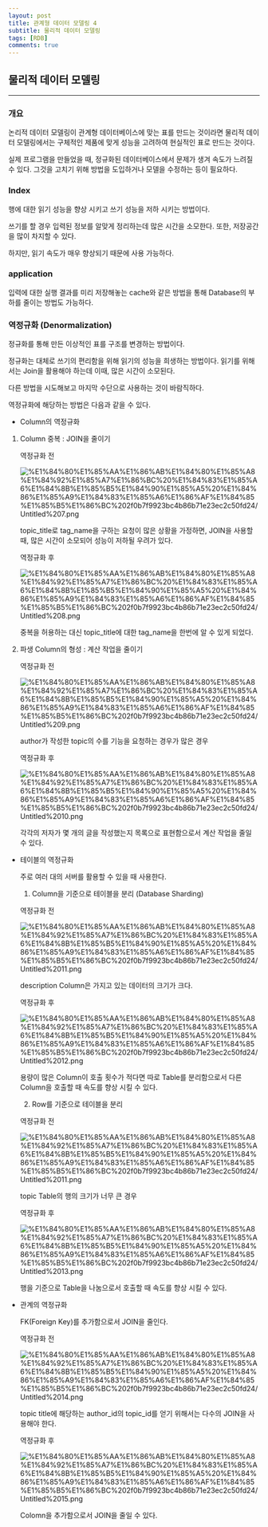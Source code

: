 ```yaml
---
layout: post
title: 관계형 데이터 모델링 4
subtitle: 물리적 데이터 모델링
tags: [RDB]
comments: true
---
```


## 물리적 데이터 모델링

---

### 개요

논리적 데이터 모델링이 관계형 데이터베이스에 맞는 표를 만드는 것이라면 물리적 데이터 모델링에서는 구체적인 제품에 맞게 성능을 고려하여 현실적인 표로 만드는 것이다.

실제 프로그램을 만들었을 때, 정규화된 데이터베이스에서 문제가 생겨 속도가 느려질 수 있다. 그것을 고치기 위해 방법을 도입하거나 모델을 수정하는 등이 필요하다.


### Index

행에 대한 읽기 성능을 향상 시키고 쓰기 성능을 저하 시키는 방법이다. 

쓰기를 할 경우 입력된 정보를 알맞게 정리하는데 많은 시간을 소모한다. 또한, 저장공간을 많이 차지할 수 있다. 

하지만, 읽기 속도가 매우 향상되기 때문에 사용 가능하다.


### application

입력에 대한 실행 결과를 미리 저장해놓는 cache와 같은 방법을 통해  Database의 부하를 줄이는 방법도 가능하다.


### 역정규화 (Denormalization)

정규화를 통해 만든 이상적인 표를 구조를 변경하는 방법이다.

정규화는 대체로 쓰기의 편리함을 위해 읽기의 성능을 희생하는 방법이다.  읽기를 위해서는 Join을 활용해야 하는데 이때, 많은 시간이 소모된다.

다른 방법을 시도해보고 마지막 수단으로 사용하는 것이 바람직하다.

역정규화에 해당하는 방법은 다음과 같을 수 있다.

- Column의 역정규화
1. Column 중복 : JOIN을 줄이기

    역정규화 전

    ![%E1%84%80%E1%85%AA%E1%86%AB%E1%84%80%E1%85%A8%E1%84%92%E1%85%A7%E1%86%BC%20%E1%84%83%E1%85%A6%E1%84%8B%E1%85%B5%E1%84%90%E1%85%A5%20%E1%84%86%E1%85%A9%E1%84%83%E1%85%A6%E1%86%AF%E1%84%85%E1%85%B5%E1%86%BC%202f0b7f9923bc4b86b71e23ec2c50fd24/Untitled%207.png](%E1%84%80%E1%85%AA%E1%86%AB%E1%84%80%E1%85%A8%E1%84%92%E1%85%A7%E1%86%BC%20%E1%84%83%E1%85%A6%E1%84%8B%E1%85%B5%E1%84%90%E1%85%A5%20%E1%84%86%E1%85%A9%E1%84%83%E1%85%A6%E1%86%AF%E1%84%85%E1%85%B5%E1%86%BC%202f0b7f9923bc4b86b71e23ec2c50fd24/Untitled%207.png)

    topic_title로 tag_name을 구하는 요청이 많은 상황을 가정하면, JOIN을 사용할 때, 많은 시간이 소모되어 성능이 저하될 우려가 있다.

    역정규화 후

    ![%E1%84%80%E1%85%AA%E1%86%AB%E1%84%80%E1%85%A8%E1%84%92%E1%85%A7%E1%86%BC%20%E1%84%83%E1%85%A6%E1%84%8B%E1%85%B5%E1%84%90%E1%85%A5%20%E1%84%86%E1%85%A9%E1%84%83%E1%85%A6%E1%86%AF%E1%84%85%E1%85%B5%E1%86%BC%202f0b7f9923bc4b86b71e23ec2c50fd24/Untitled%208.png](%E1%84%80%E1%85%AA%E1%86%AB%E1%84%80%E1%85%A8%E1%84%92%E1%85%A7%E1%86%BC%20%E1%84%83%E1%85%A6%E1%84%8B%E1%85%B5%E1%84%90%E1%85%A5%20%E1%84%86%E1%85%A9%E1%84%83%E1%85%A6%E1%86%AF%E1%84%85%E1%85%B5%E1%86%BC%202f0b7f9923bc4b86b71e23ec2c50fd24/Untitled%208.png)

    중복을 허용하는 대신 topic_title에 대한 tag_name을 한번에 알 수 있게 되었다.

2. 파생 Column의 형성 : 계산 작업을 줄이기

    역정규화 전

    ![%E1%84%80%E1%85%AA%E1%86%AB%E1%84%80%E1%85%A8%E1%84%92%E1%85%A7%E1%86%BC%20%E1%84%83%E1%85%A6%E1%84%8B%E1%85%B5%E1%84%90%E1%85%A5%20%E1%84%86%E1%85%A9%E1%84%83%E1%85%A6%E1%86%AF%E1%84%85%E1%85%B5%E1%86%BC%202f0b7f9923bc4b86b71e23ec2c50fd24/Untitled%209.png](%E1%84%80%E1%85%AA%E1%86%AB%E1%84%80%E1%85%A8%E1%84%92%E1%85%A7%E1%86%BC%20%E1%84%83%E1%85%A6%E1%84%8B%E1%85%B5%E1%84%90%E1%85%A5%20%E1%84%86%E1%85%A9%E1%84%83%E1%85%A6%E1%86%AF%E1%84%85%E1%85%B5%E1%86%BC%202f0b7f9923bc4b86b71e23ec2c50fd24/Untitled%209.png)

    author가 작성한 topic의 수를 기능을 요청하는 경우가 많은 경우

    역정규화 후

    ![%E1%84%80%E1%85%AA%E1%86%AB%E1%84%80%E1%85%A8%E1%84%92%E1%85%A7%E1%86%BC%20%E1%84%83%E1%85%A6%E1%84%8B%E1%85%B5%E1%84%90%E1%85%A5%20%E1%84%86%E1%85%A9%E1%84%83%E1%85%A6%E1%86%AF%E1%84%85%E1%85%B5%E1%86%BC%202f0b7f9923bc4b86b71e23ec2c50fd24/Untitled%2010.png](%E1%84%80%E1%85%AA%E1%86%AB%E1%84%80%E1%85%A8%E1%84%92%E1%85%A7%E1%86%BC%20%E1%84%83%E1%85%A6%E1%84%8B%E1%85%B5%E1%84%90%E1%85%A5%20%E1%84%86%E1%85%A9%E1%84%83%E1%85%A6%E1%86%AF%E1%84%85%E1%85%B5%E1%86%BC%202f0b7f9923bc4b86b71e23ec2c50fd24/Untitled%2010.png)

    각각의 저자가 몇 개의 글을 작성했는지 목록으로 표현함으로서 계산 작업을 줄일 수 있다.



- 테이블의 역정규화

    주로 여러 대의 서버를 활용할 수 있을 때 사용한다.

    1. Column을 기준으로 테이블을 분리 (Database Sharding)

    역정규화 전

    ![%E1%84%80%E1%85%AA%E1%86%AB%E1%84%80%E1%85%A8%E1%84%92%E1%85%A7%E1%86%BC%20%E1%84%83%E1%85%A6%E1%84%8B%E1%85%B5%E1%84%90%E1%85%A5%20%E1%84%86%E1%85%A9%E1%84%83%E1%85%A6%E1%86%AF%E1%84%85%E1%85%B5%E1%86%BC%202f0b7f9923bc4b86b71e23ec2c50fd24/Untitled%2011.png](%E1%84%80%E1%85%AA%E1%86%AB%E1%84%80%E1%85%A8%E1%84%92%E1%85%A7%E1%86%BC%20%E1%84%83%E1%85%A6%E1%84%8B%E1%85%B5%E1%84%90%E1%85%A5%20%E1%84%86%E1%85%A9%E1%84%83%E1%85%A6%E1%86%AF%E1%84%85%E1%85%B5%E1%86%BC%202f0b7f9923bc4b86b71e23ec2c50fd24/Untitled%2011.png)

    description Column은 가지고 있는 데이터의 크기가 크다.

    역정규화 후

    ![%E1%84%80%E1%85%AA%E1%86%AB%E1%84%80%E1%85%A8%E1%84%92%E1%85%A7%E1%86%BC%20%E1%84%83%E1%85%A6%E1%84%8B%E1%85%B5%E1%84%90%E1%85%A5%20%E1%84%86%E1%85%A9%E1%84%83%E1%85%A6%E1%86%AF%E1%84%85%E1%85%B5%E1%86%BC%202f0b7f9923bc4b86b71e23ec2c50fd24/Untitled%2012.png](%E1%84%80%E1%85%AA%E1%86%AB%E1%84%80%E1%85%A8%E1%84%92%E1%85%A7%E1%86%BC%20%E1%84%83%E1%85%A6%E1%84%8B%E1%85%B5%E1%84%90%E1%85%A5%20%E1%84%86%E1%85%A9%E1%84%83%E1%85%A6%E1%86%AF%E1%84%85%E1%85%B5%E1%86%BC%202f0b7f9923bc4b86b71e23ec2c50fd24/Untitled%2012.png)

    용량이 많은 Column이 호출 횟수가 적다면 따로 Table를 분리함으로서 다른 Column을 호출할 때 속도를 향상 시킬 수 있다.

    2. Row를 기준으로 테이블을 분리

    역정규화 전

    ![%E1%84%80%E1%85%AA%E1%86%AB%E1%84%80%E1%85%A8%E1%84%92%E1%85%A7%E1%86%BC%20%E1%84%83%E1%85%A6%E1%84%8B%E1%85%B5%E1%84%90%E1%85%A5%20%E1%84%86%E1%85%A9%E1%84%83%E1%85%A6%E1%86%AF%E1%84%85%E1%85%B5%E1%86%BC%202f0b7f9923bc4b86b71e23ec2c50fd24/Untitled%2011.png](%E1%84%80%E1%85%AA%E1%86%AB%E1%84%80%E1%85%A8%E1%84%92%E1%85%A7%E1%86%BC%20%E1%84%83%E1%85%A6%E1%84%8B%E1%85%B5%E1%84%90%E1%85%A5%20%E1%84%86%E1%85%A9%E1%84%83%E1%85%A6%E1%86%AF%E1%84%85%E1%85%B5%E1%86%BC%202f0b7f9923bc4b86b71e23ec2c50fd24/Untitled%2011.png)

    topic Table의 행의 크기가 너무 큰 경우

    역정규화 후

    ![%E1%84%80%E1%85%AA%E1%86%AB%E1%84%80%E1%85%A8%E1%84%92%E1%85%A7%E1%86%BC%20%E1%84%83%E1%85%A6%E1%84%8B%E1%85%B5%E1%84%90%E1%85%A5%20%E1%84%86%E1%85%A9%E1%84%83%E1%85%A6%E1%86%AF%E1%84%85%E1%85%B5%E1%86%BC%202f0b7f9923bc4b86b71e23ec2c50fd24/Untitled%2013.png](%E1%84%80%E1%85%AA%E1%86%AB%E1%84%80%E1%85%A8%E1%84%92%E1%85%A7%E1%86%BC%20%E1%84%83%E1%85%A6%E1%84%8B%E1%85%B5%E1%84%90%E1%85%A5%20%E1%84%86%E1%85%A9%E1%84%83%E1%85%A6%E1%86%AF%E1%84%85%E1%85%B5%E1%86%BC%202f0b7f9923bc4b86b71e23ec2c50fd24/Untitled%2013.png)

    행을 기준으로 Table을 나눔으로서 호출할 때 속도를 향상 시킬 수 있다.


- 관계의 역정규화

    FK(Foreign Key)를 추가함으로서 JOIN을 줄인다.

    역정규화 전 

    ![%E1%84%80%E1%85%AA%E1%86%AB%E1%84%80%E1%85%A8%E1%84%92%E1%85%A7%E1%86%BC%20%E1%84%83%E1%85%A6%E1%84%8B%E1%85%B5%E1%84%90%E1%85%A5%20%E1%84%86%E1%85%A9%E1%84%83%E1%85%A6%E1%86%AF%E1%84%85%E1%85%B5%E1%86%BC%202f0b7f9923bc4b86b71e23ec2c50fd24/Untitled%2014.png](%E1%84%80%E1%85%AA%E1%86%AB%E1%84%80%E1%85%A8%E1%84%92%E1%85%A7%E1%86%BC%20%E1%84%83%E1%85%A6%E1%84%8B%E1%85%B5%E1%84%90%E1%85%A5%20%E1%84%86%E1%85%A9%E1%84%83%E1%85%A6%E1%86%AF%E1%84%85%E1%85%B5%E1%86%BC%202f0b7f9923bc4b86b71e23ec2c50fd24/Untitled%2014.png)

    topic title에 해당하는 author_id의 topic_id를 얻기 위해서는 다수의 JOIN을 사용해야 한다.

    역정규화 후

    ![%E1%84%80%E1%85%AA%E1%86%AB%E1%84%80%E1%85%A8%E1%84%92%E1%85%A7%E1%86%BC%20%E1%84%83%E1%85%A6%E1%84%8B%E1%85%B5%E1%84%90%E1%85%A5%20%E1%84%86%E1%85%A9%E1%84%83%E1%85%A6%E1%86%AF%E1%84%85%E1%85%B5%E1%86%BC%202f0b7f9923bc4b86b71e23ec2c50fd24/Untitled%2015.png](%E1%84%80%E1%85%AA%E1%86%AB%E1%84%80%E1%85%A8%E1%84%92%E1%85%A7%E1%86%BC%20%E1%84%83%E1%85%A6%E1%84%8B%E1%85%B5%E1%84%90%E1%85%A5%20%E1%84%86%E1%85%A9%E1%84%83%E1%85%A6%E1%86%AF%E1%84%85%E1%85%B5%E1%86%BC%202f0b7f9923bc4b86b71e23ec2c50fd24/Untitled%2015.png)

    Colomn을 추가함으로서 JOIN을 줄일 수 있다.